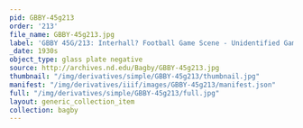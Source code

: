 ```yaml
---
pid: GBBY-45g213
order: '213'
file_name: GBBY-45g213.jpg
label: 'GBBY 45G/213: Interhall? Football Game Scene - Unidentified Game - c1930s'
_date: 1930s
object_type: glass plate negative
source: http://archives.nd.edu/Bagby/GBBY-45g213.jpg
thumbnail: "/img/derivatives/simple/GBBY-45g213/thumbnail.jpg"
manifest: "/img/derivatives/iiif/images/GBBY-45g213/manifest.json"
full: "/img/derivatives/simple/GBBY-45g213/full.jpg"
layout: generic_collection_item
collection: bagby
---
```

